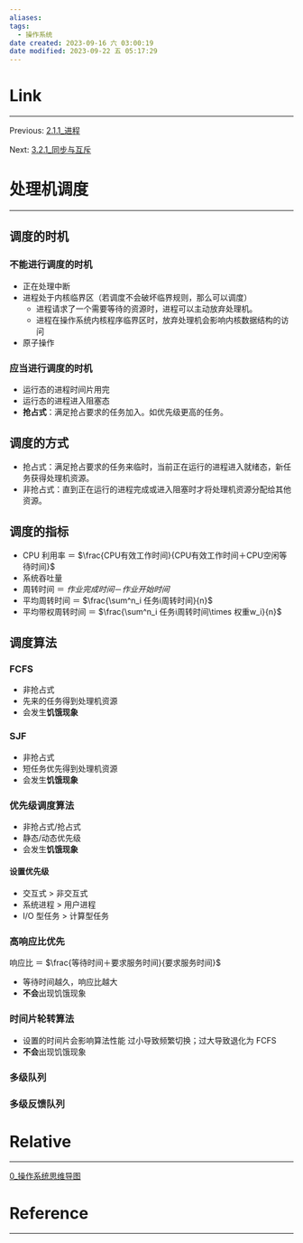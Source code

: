 ```yaml
---
aliases:
tags:
  - 操作系统
date created: 2023-09-16 六 03:00:19
date modified: 2023-09-22 五 05:17:29
---
```


# Link

---

Previous: [2.1.1\_进程](2.1.1_进程.md)

Next: [3.2.1\_同步与互斥](3.2.1_同步与互斥.md)

# 处理机调度

---

## 调度的时机

### 不能进行调度的时机

- 正在处理中断
- 进程处于内核临界区（若调度不会破坏临界规则，那么可以调度）
    - 进程请求了一个需要等待的资源时，进程可以主动放弃处理机。
    - 进程在操作系统内核程序临界区时，放弃处理机会影响内核数据结构的访问
- 原子操作

### 应当进行调度的时机

- 运行态的进程时间片用完
- 运行态的进程进入阻塞态
- **抢占式**：满足抢占要求的任务加入。如优先级更高的任务。

## 调度的方式

- 抢占式：满足抢占要求的任务来临时，当前正在运行的进程进入就绪态，新任务获得处理机资源。
- 非抢占式：直到正在运行的进程完成或进入阻塞时才将处理机资源分配给其他资源。

## 调度的指标

- CPU 利用率 ＝ $\frac{CPU有效工作时间}{CPU有效工作时间＋CPU空闲等待时间}$
- 系统吞吐量
- 周转时间 ＝ $作业完成时间 － 作业开始时间$
- 平均周转时间 ＝ $\frac{\sum^n_i 任务i周转时间}{n}$
- 平均带权周转时间 ＝ $\frac{\sum^n_i 任务i周转时间\times 权重w_i}{n}$

## 调度算法

### FCFS

- 非抢占式
- 先来的任务得到处理机资源
- 会发生**饥饿现象**

### SJF

- 非抢占式
- 短任务优先得到处理机资源
- 会发生**饥饿现象**

### 优先级调度算法

- 非抢占式/抢占式
- 静态/动态优先级
- 会发生**饥饿现象**

#### 设置优先级

- 交互式 > 非交互式
- 系统进程 > 用户进程
- I/O 型任务 > 计算型任务

### 高响应比优先

响应比 ＝ $\frac{等待时间＋要求服务时间}{要求服务时间}$

- 等待时间越久，响应比越大
- **不会**出现饥饿现象

### 时间片轮转算法

- 设置的时间片会影响算法性能
  过小导致频繁切换；过大导致退化为 FCFS
- **不会**出现饥饿现象

### 多级队列

### 多级反馈队列

# Relative

---

[0\_操作系统思维导图](0_操作系统思维导图.md)

# Reference

---
